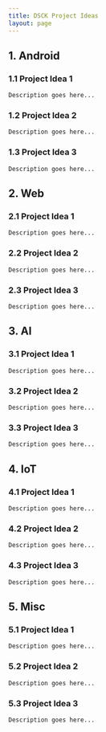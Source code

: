 ```yaml
---
title: DSCK Project Ideas
layout: page
---
```


## 1. Android
### 1.1 Project Idea 1
```
Description goes here...
```

### 1.2 Project Idea 2
```
Description goes here...
```

### 1.3 Project Idea 3
```
Description goes here...
```

## 2. Web
### 2.1 Project Idea 1
```
Description goes here...
```

### 2.2 Project Idea 2
```
Description goes here...
```

### 2.3 Project Idea 3
```
Description goes here...
```

## 3. AI
### 3.1 Project Idea 1
```
Description goes here...
```

### 3.2 Project Idea 2
```
Description goes here...
```

### 3.3 Project Idea 3
```
Description goes here...
```

## 4. IoT
### 4.1 Project Idea 1
```
Description goes here...
```

### 4.2 Project Idea 2
```
Description goes here...
```

### 4.3 Project Idea 3
```
Description goes here...
```

## 5. Misc
### 5.1 Project Idea 1
```
Description goes here...
```

### 5.2 Project Idea 2
```
Description goes here...
```

### 5.3 Project Idea 3
```
Description goes here...
```
